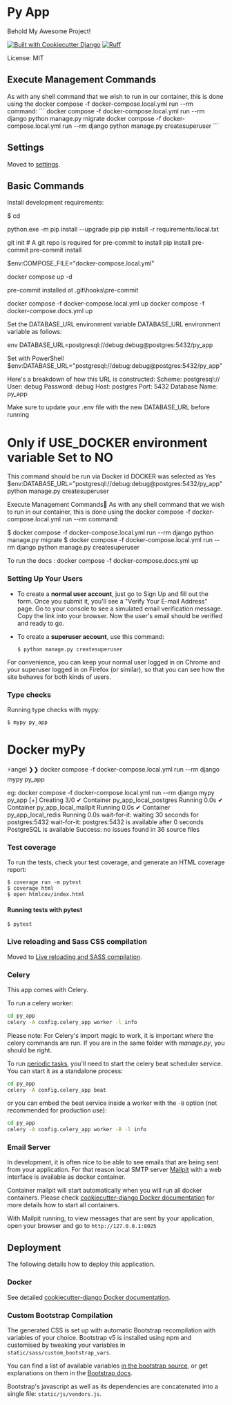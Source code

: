 # Py App

Behold My Awesome Project!

[![Built with Cookiecutter Django](https://img.shields.io/badge/built%20with-Cookiecutter%20Django-ff69b4.svg?logo=cookiecutter)](https://github.com/cookiecutter/cookiecutter-django/)
[![Ruff](https://img.shields.io/endpoint?url=https://raw.githubusercontent.com/astral-sh/ruff/main/assets/badge/v2.json)](https://github.com/astral-sh/ruff)

License: MIT

## Execute Management Commands

As with any shell command that we wish to run in our container, this is done using the docker compose -f docker-compose.local.yml run --rm command:
´´´
docker compose -f docker-compose.local.yml run --rm django python manage.py migrate
docker compose -f docker-compose.local.yml run --rm django python manage.py createsuperuser
´´´

## Settings

Moved to [settings](https://cookiecutter-django.readthedocs.io/en/latest/1-getting-started/settings.html).

## Basic Commands

Install development requirements:

$ cd <what you have entered as the project_slug at setup stage>

python.exe -m pip install --upgrade pip
pip install -r requirements/local.txt

git init # A git repo is required for pre-commit to install
pip install pre-commit
pre-commit install

$env:COMPOSE_FILE="docker-compose.local.yml"

docker compose up -d

pre-commit installed at .git\hooks\pre-commit

docker compose -f docker-compose.local.yml up
docker compose -f docker-compose.docs.yml up

Set the DATABASE_URL environment variable
DATABASE_URL environment variable as follows:

env
DATABASE_URL=postgresql://debug:debug@postgres:5432/py_app

Set with PowerShell
$env:DATABASE_URL="postgresql://debug:debug@postgres:5432/py_app"

Here's a breakdown of how this URL is constructed:
Scheme: postgresql://
User: debug
Password: debug
Host: postgres
Port: 5432
Database Name: py_app

Make sure to update your .env file with the new DATABASE_URL before running

# Only if USE_DOCKER environment variable Set to NO

This command should be run via Docker id DOCKER was selected as Yes
$env:DATABASE_URL="postgresql://debug:debug@postgres:5432/py_app"
python manage.py createsuperuser

Execute Management Commands
As with any shell command that we wish to run in our container, this is done using the docker compose -f docker-compose.local.yml run --rm command:

$ docker compose -f docker-compose.local.yml run --rm django python manage.py migrate
$ docker compose -f docker-compose.local.yml run --rm django python manage.py createsuperuser

To run the docs :
docker compose -f docker-compose.docs.yml up

### Setting Up Your Users

- To create a **normal user account**, just go to Sign Up and fill out the form. Once you submit it, you'll see a "Verify Your E-mail Address" page. Go to your console to see a simulated email verification message. Copy the link into your browser. Now the user's email should be verified and ready to go.

- To create a **superuser account**, use this command:

      $ python manage.py createsuperuser

For convenience, you can keep your normal user logged in on Chrome and your superuser logged in on Firefox (or similar), so that you can see how the site behaves for both kinds of users.

### Type checks

Running type checks with mypy:

    $ mypy py_app

# Docker myPy

⚡angel ❯❯ docker compose -f docker-compose.local.yml run --rm django mypy py_app

eg:
docker compose -f docker-compose.local.yml run --rm django mypy py_app
[+] Creating 3/0
✔ Container py_app_local_postgres Running 0.0s
✔ Container py_app_local_mailpit Running 0.0s
✔ Container py_app_local_redis Running 0.0s
wait-for-it: waiting 30 seconds for postgres:5432
wait-for-it: postgres:5432 is available after 0 seconds
PostgreSQL is available
Success: no issues found in 36 source files

### Test coverage

To run the tests, check your test coverage, and generate an HTML coverage report:

    $ coverage run -m pytest
    $ coverage html
    $ open htmlcov/index.html

#### Running tests with pytest

    $ pytest

### Live reloading and Sass CSS compilation

Moved to [Live reloading and SASS compilation](https://cookiecutter-django.readthedocs.io/en/latest/2-local-development/developing-locally.html#using-webpack-or-gulp).

### Celery

This app comes with Celery.

To run a celery worker:

```bash
cd py_app
celery -A config.celery_app worker -l info
```

Please note: For Celery's import magic to work, it is important _where_ the celery commands are run. If you are in the same folder with _manage.py_, you should be right.

To run [periodic tasks](https://docs.celeryq.dev/en/stable/userguide/periodic-tasks.html), you'll need to start the celery beat scheduler service. You can start it as a standalone process:

```bash
cd py_app
celery -A config.celery_app beat
```

or you can embed the beat service inside a worker with the `-B` option (not recommended for production use):

```bash
cd py_app
celery -A config.celery_app worker -B -l info
```

### Email Server

In development, it is often nice to be able to see emails that are being sent from your application. For that reason local SMTP server [Mailpit](https://github.com/axllent/mailpit) with a web interface is available as docker container.

Container mailpit will start automatically when you will run all docker containers.
Please check [cookiecutter-django Docker documentation](https://cookiecutter-django.readthedocs.io/en/latest/2-local-development/developing-locally-docker.html) for more details how to start all containers.

With Mailpit running, to view messages that are sent by your application, open your browser and go to `http://127.0.0.1:8025`

## Deployment

The following details how to deploy this application.

### Docker

See detailed [cookiecutter-django Docker documentation](https://cookiecutter-django.readthedocs.io/en/latest/3-deployment/deployment-with-docker.html).

### Custom Bootstrap Compilation

The generated CSS is set up with automatic Bootstrap recompilation with variables of your choice.
Bootstrap v5 is installed using npm and customised by tweaking your variables in `static/sass/custom_bootstrap_vars`.

You can find a list of available variables [in the bootstrap source](https://github.com/twbs/bootstrap/blob/v5.1.3/scss/_variables.scss), or get explanations on them in the [Bootstrap docs](https://getbootstrap.com/docs/5.1/customize/sass/).

Bootstrap's javascript as well as its dependencies are concatenated into a single file: `static/js/vendors.js`.
